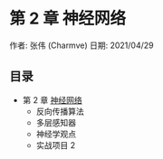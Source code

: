# 第 2 章 神经网络

作者: 张伟 (Charmve)
日期: 2021/04/29

## 目录
  - 第 2 章 [神经网络](https://charmve.github.io/computer-vision-in-action/#/chapter2/chapter2)
    - 反向传播算法
    - 多层感知器
    - 神经学观点
    - 实战项目 2
